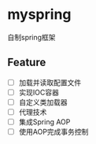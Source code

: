 # myspring
自制spring框架

## Feature
- [ ] 加载并读取配置文件
- [ ] 实现IOC容器
- [ ] 自定义类加载器
- [ ] 代理技术
- [ ] 集成Spring AOP
- [ ] 使用AOP完成事务控制
